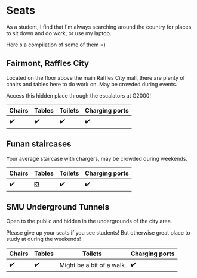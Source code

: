# Seats

As a student, I find that I'm always searching around the country for places to sit down and do work, or use my laptop.

Here's a compilation of some of them =)

## Fairmont, Raffles City

Located on the floor above the main Raffles City mall, there are plenty of chairs and tables here to do work on. May be crowded during events.

Access this hidden place through the escalators at G2000!

| Chairs | Tables | Toilets | Charging ports |
|---|---|---|---|
| ✔️ | ✔️ | ✔️ | ✔️ |

## Funan staircases

Your average staircase with chargers, may be crowded during weekends.

| Chairs | Tables | Toilets | Charging ports |
|---|---|---|---|
| ✔️ | ❎ | ✔️ | ✔️ |

## SMU Underground Tunnels

Open to the public and hidden in the undergrounds of the city area.

Please give up your seats if you see students! But otherwise great place to study at during the weekends!

| Chairs | Tables | Toilets | Charging ports |
|---|---|---|---|
| ✔️ | ✔️ | Might be a bit of a walk | ✔️ |
